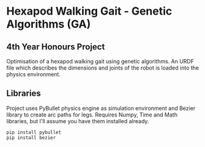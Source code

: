 # Hexapod Walking Gait - Genetic Algorithms (GA)

## 4th Year Honours Project ##

Optimisation of a hexapod walking gait using genetic algorithms. An URDF file which describes the dimensions and joints of the robot is loaded into the physics environment.

## Libraries ##
Project uses PyBullet physics engine as simulation environment and Bezier library to create arc paths for legs. 
Requires Numpy, Time and Math libraries, but I'll assume you have them installed already.
```
pip install pybullet
pip install bezier
```
